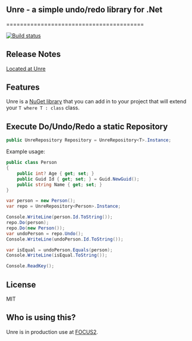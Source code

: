 ﻿## Unre - a simple undo/redo library for .Net
========================================

[![Build status](https://ci.appveyor.com/api/projects/status/Unrehogemoge)](https://ci.appvayor.com/api/Unrehogemoge)

Release Notes
-------------

[Located at Unre](https://github.com/popopopopopopopopopopopo/Unre)

Features
--------
Unre is a [NuGet library](https://www.nuget.org/packages/Unre/) that you can add in to your project that will extend your `T where T : class` class.

Execute Do/Undo/Redo a static Repository
------------------------------------------------------------

```csharp
public UnreRepository Repository = UnreRepository<T>.Instance;
```
Example usage:

```csharp
public class Person
{
    public int? Age { get; set; }
    public Guid Id { get; set; } = Guid.NewGuid();
    public string Name { get; set; }
}            

var person = new Person();
var repo = UnreRepository<Person>.Instance;

Console.WriteLine(person.Id.ToString());
repo.Do(person);
repo.Do(new Person());
var undoPerson = repo.Undo();
Console.WriteLine(undoPerson.Id.ToString());

var isEqual = undoPerson.Equals(person);
Console.WriteLine(isEqual.ToString());

Console.ReadKey();

```


License
---------------------
MIT


Who is using this?
---------------------
Unre is in production use at [FOCUS2]().